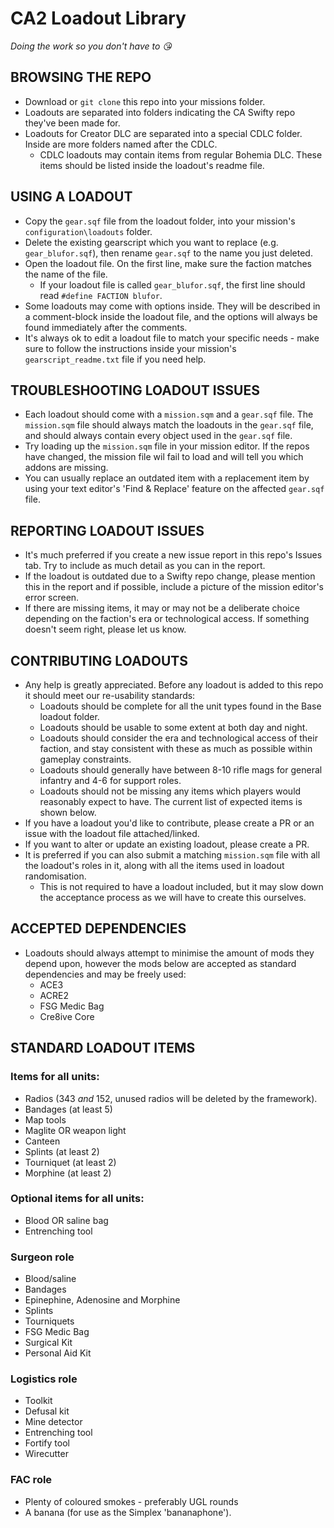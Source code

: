 # CA2 Loadout Library
_Doing the work so you don't have to 😘_

## BROWSING THE REPO
* Download or `git clone` this repo into your missions folder.
* Loadouts are separated into folders indicating the CA Swifty repo they've been made for.
* Loadouts for Creator DLC are separated into a special CDLC folder.  Inside are more folders named after the CDLC.
  * CDLC loadouts may contain items from regular Bohemia DLC.  These items should be listed inside the loadout's readme file.

## USING A LOADOUT
* Copy the `gear.sqf` file from the loadout folder, into your mission's `configuration\loadouts` folder.
* Delete the existing gearscript which you want to replace (e.g. `gear_blufor.sqf`), then rename `gear.sqf` to the name you just deleted.
* Open the loadout file.  On the first line, make sure the faction matches the name of the file.
  * If your loadout file is called `gear_blufor.sqf`, the first line should read `#define FACTION blufor`.
* Some loadouts may come with options inside.  They will be described in a comment-block inside the loadout file, and the options will always be found immediately after the comments.
* It's always ok to edit a loadout file to match your specific needs - make sure to follow the instructions inside your mission's `gearscript_readme.txt` file if you need help.

## TROUBLESHOOTING LOADOUT ISSUES
* Each loadout should come with a `mission.sqm` and a `gear.sqf` file.  The `mission.sqm` file should always match the loadouts in the `gear.sqf` file, and should always contain every object used in the `gear.sqf` file.
* Try loading up the `mission.sqm` file in your mission editor.  If the repos have changed, the mission file wil fail to load and will tell you which addons are missing.
* You can usually replace an outdated item with a replacement item by using your text editor's 'Find & Replace' feature on the affected `gear.sqf` file.

## REPORTING LOADOUT ISSUES
* It's much preferred if you create a new issue report in this repo's Issues tab.  Try to include as much detail as you can in the report.
* If the loadout is outdated due to a Swifty repo change, please mention this in the report and if possible, include a picture of the mission editor's error screen.
* If there are missing items, it may or may not be a deliberate choice depending on the faction's era or technological access.  If something doesn't seem right, please let us know.

## CONTRIBUTING LOADOUTS
* Any help is greatly appreciated.  Before any loadout is added to this repo it should meet our re-usability standards:
  * Loadouts should be complete for all the unit types found in the Base loadout folder.
  * Loadouts should be usable to some extent at both day and night.
  * Loadouts should consider the era and technological access of their faction, and stay consistent with these as much as possible within gameplay constraints.
  * Loadouts should generally have between 8-10 rifle mags for general infantry and 4-6 for support roles.
  * Loadouts should not be missing any items which players would reasonably expect to have.  The current list of expected items is shown below.
* If you have a loadout you'd like to contribute, please create a PR or an issue with the loadout file attached/linked.
* If you want to alter or update an existing loadout, please create a PR.
* It is preferred if you can also submit a matching `mission.sqm` file with all the loadout's roles in it, along with all the items used in loadout randomisation.
  * This is not required to have a loadout included, but it may slow down the acceptance process as we will have to create this ourselves.

## ACCEPTED DEPENDENCIES
* Loadouts should always attempt to minimise the amount of mods they depend upon, however the mods below are accepted as standard dependencies and may be freely used:
  * ACE3
  * ACRE2
  * FSG Medic Bag
  * Cre8ive Core

## STANDARD LOADOUT ITEMS

### Items for all units:
* Radios (343 *and* 152, unused radios will be deleted by the framework).
* Bandages (at least 5)
* Map tools
* Maglite OR weapon light
* Canteen
* Splints (at least 2)
* Tourniquet (at least 2)
* Morphine (at least 2)

### Optional items for all units:
* Blood OR saline bag
* Entrenching tool

### Surgeon role
* Blood/saline
* Bandages
* Epinephine, Adenosine and Morphine
* Splints
* Tourniquets
* FSG Medic Bag
* Surgical Kit
* Personal Aid Kit

### Logistics role
* Toolkit
* Defusal kit
* Mine detector
* Entrenching tool
* Fortify tool
* Wirecutter

### FAC role
* Plenty of coloured smokes - preferably UGL rounds
* A banana (for use as the Simplex 'bananaphone').